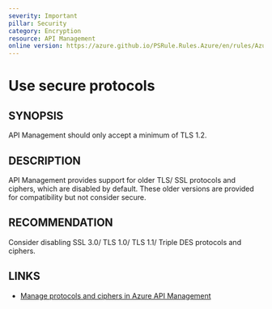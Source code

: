 ```yaml
---
severity: Important
pillar: Security
category: Encryption
resource: API Management
online version: https://azure.github.io/PSRule.Rules.Azure/en/rules/Azure.APIM.Protocols/
---
```


# Use secure protocols

## SYNOPSIS

API Management should only accept a minimum of TLS 1.2.

## DESCRIPTION

API Management provides support for older TLS/ SSL protocols and ciphers, which are disabled by default.
These older versions are provided for compatibility but not consider secure.

## RECOMMENDATION

Consider disabling SSL 3.0/ TLS 1.0/ TLS 1.1/ Triple DES protocols and ciphers.

## LINKS

- [Manage protocols and ciphers in Azure API Management](https://docs.microsoft.com/azure/api-management/api-management-howto-manage-protocols-ciphers)
